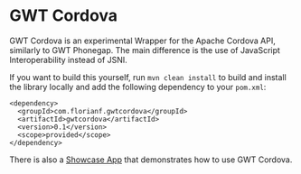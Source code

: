 # GWT Cordova

GWT Cordova is an experimental Wrapper for the Apache Cordova API, similarly to GWT Phonegap. The main difference is the use of JavaScript Interoperability instead of JSNI.

If you want to build this yourself, run `mvn clean install` to build and install the library locally and add the following dependency to your `pom.xml`:

    <dependency>
      <groupId>com.florianf.gwtcordova</groupId>
      <artifactId>gwtcordova</artifactId>
      <version>0.1</version>
      <scope>provided</scope>
    </dependency>

There is also a [Showcase App](https://github.com/florian-f/gwt-cordova-showcase) that demonstrates how to use GWT Cordova.
